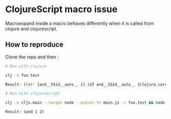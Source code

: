 # ClojureScript macro issue

Macroexpand inside a macro behaves differently when it is called from clojure and clojurescript.

## How to reproduce

Clone the repo and then :

```bash
# Run with clojure

clj -m foo.test

Result: (let* [and__5514__auto__ 1] (if and__5514__auto__ (clojure.core/and 2) and__5514__auto__))

```

```bash
# Run with clojurescript

clj -m cljs.main --target node --output-to main.js -c foo.test && node main.js

Result: (and 1 2)

```
